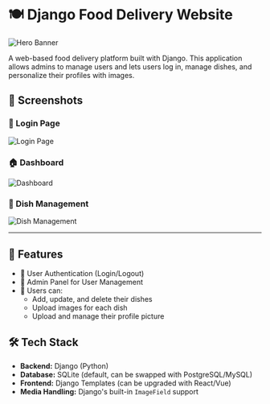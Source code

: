 # 🍽️ Django Food Delivery Website

![Hero Banner](media/readme/banner.png)

A web-based food delivery platform built with Django. This application allows admins to manage users and lets users log in, manage dishes, and personalize their profiles with images.

## 📸 Screenshots

### 🔐 Login Page
![Login Page](media/readme/login.png)

### 🏠 Dashboard
![Dashboard](media/readme/dashboard.png)

### 🍛 Dish Management
![Dish Management](ecommerce/imgs/main.png)

---

## 🚀 Features

- 🔐 User Authentication (Login/Logout)
- 👤 Admin Panel for User Management
- 🍛 Users can:
  - Add, update, and delete their dishes
  - Upload images for each dish
  - Upload and manage their profile picture

## 🛠️ Tech Stack

- **Backend:** Django (Python)
- **Database:** SQLite (default, can be swapped with PostgreSQL/MySQL)
- **Frontend:** Django Templates (can be upgraded with React/Vue)
- **Media Handling:** Django's built-in `ImageField` support

